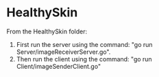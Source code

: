 # HealthySkin

From the HealthySkin folder:
1. First run the server using the command: "go run Server/imageReceiverServer.go".
2. Then run the client using the command: "go run Client/imageSenderClient.go"
